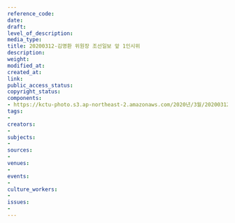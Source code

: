 ```yaml
---
reference_code: 
date: 
draft: 
level_of_description: 
media_type: 
title: 20200312-김명환 위원장 조선일보 앞 1인시위
description: 
weight: 
modified_at: 
created_at: 
link: 
public_access_status: 
copyright_status: 
components:
- https://kctu-photo.s3.ap-northeast-2.amazonaws.com/2020년/3월/20200312-김명환+위원장+조선일보+앞+1인시위/E5D_0492.jpg
tags:
- 
creators:
- 
subjects:
- 
sources:
- 
venues:
- 
events:
- 
culture_workers:
- 
issues:
- 
---
```

